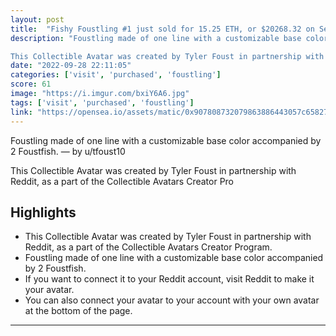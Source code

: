 ```yaml
---
layout: post
title:  "Fishy Foustling #1 just sold for 15.25 ETH, or $20268.32 on September 28, 2022. Bringing total volume to 107 ETH"
description: "Foustling made of one line with a customizable base color accompanied by 2 Foustfish. — by u/tfoust10

This Collectible Avatar was created by Tyler Foust in partnership with Reddit, as a part of the Collectible Avatars Creator Pro"
date: "2022-09-28 22:11:05"
categories: ['visit', 'purchased', 'foustling']
score: 61
image: "https://i.imgur.com/bxiY6A6.jpg"
tags: ['visit', 'purchased', 'foustling']
link: "https://opensea.io/assets/matic/0x907808732079863886443057c65827a0f1c64357/2400"
---
```


Foustling made of one line with a customizable base color accompanied by 2 Foustfish. — by u/tfoust10

This Collectible Avatar was created by Tyler Foust in partnership with Reddit, as a part of the Collectible Avatars Creator Pro

## Highlights

- This Collectible Avatar was created by Tyler Foust in partnership with Reddit, as a part of the Collectible Avatars Creator Program.
- Foustling made of one line with a customizable base color accompanied by 2 Foustfish.
- If you want to connect it to your Reddit account, visit Reddit to make it your avatar.
- You can also connect your avatar to your account with your own avatar at the bottom of the page.

---
